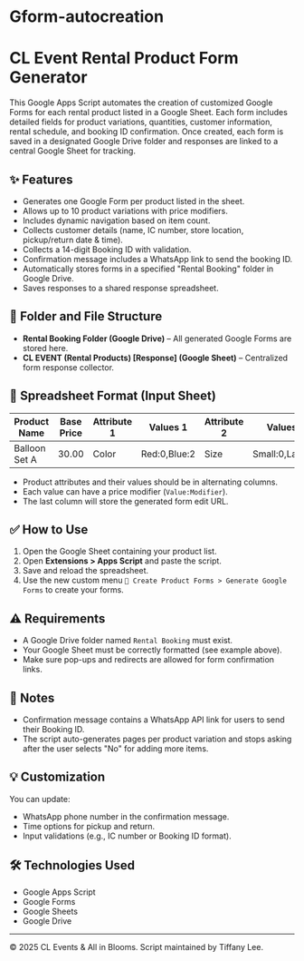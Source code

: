 # Gform-autocreation
# CL Event Rental Product Form Generator

This Google Apps Script automates the creation of customized Google Forms for each rental product listed in a Google Sheet. Each form includes detailed fields for product variations, quantities, customer information, rental schedule, and booking ID confirmation. Once created, each form is saved in a designated Google Drive folder and responses are linked to a central Google Sheet for tracking.

## ✨ Features

- Generates one Google Form per product listed in the sheet.
- Allows up to 10 product variations with price modifiers.
- Includes dynamic navigation based on item count.
- Collects customer details (name, IC number, store location, pickup/return date & time).
- Collects a 14-digit Booking ID with validation.
- Confirmation message includes a WhatsApp link to send the booking ID.
- Automatically stores forms in a specified "Rental Booking" folder in Google Drive.
- Saves responses to a shared response spreadsheet.

## 📂 Folder and File Structure

- **Rental Booking Folder (Google Drive)** – All generated Google Forms are stored here.
- **CL EVENT (Rental Products) [Response] (Google Sheet)** – Centralized form response collector.

## 📝 Spreadsheet Format (Input Sheet)

| Product Name | Base Price | Attribute 1 | Values 1 | Attribute 2 | Values 2 | ... | Form URL |
|--------------|------------|-------------|----------|-------------|----------|-----|----------|
| Balloon Set A | 30.00     | Color       | Red:0,Blue:2 | Size      | Small:0,Large:5 | ... | (auto-filled) |

- Product attributes and their values should be in alternating columns.
- Each value can have a price modifier (`Value:Modifier`).
- The last column will store the generated form edit URL.

## ✅ How to Use

1. Open the Google Sheet containing your product list.
2. Open **Extensions > Apps Script** and paste the script.
3. Save and reload the spreadsheet.
4. Use the new custom menu `🛒 Create Product Forms > Generate Google Forms` to create your forms.

## ⚠️ Requirements

- A Google Drive folder named `Rental Booking` must exist.
- Your Google Sheet must be correctly formatted (see example above).
- Make sure pop-ups and redirects are allowed for form confirmation links.

## 📩 Notes

- Confirmation message contains a WhatsApp API link for users to send their Booking ID.
- The script auto-generates pages per product variation and stops asking after the user selects "No" for adding more items.

## 💡 Customization

You can update:
- WhatsApp phone number in the confirmation message.
- Time options for pickup and return.
- Input validations (e.g., IC number or Booking ID format).

## 🛠 Technologies Used

- Google Apps Script
- Google Forms
- Google Sheets
- Google Drive

---

© 2025 CL Events & All in Blooms. Script maintained by Tiffany Lee.
